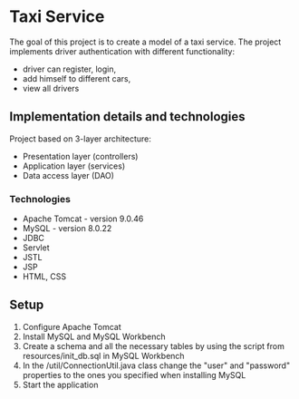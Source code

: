 # Taxi Service
 The goal of this project is to create a model of a taxi service. The project implements driver authentication with different functionality:
 - driver can register, login, 
 - add himself to different cars, 
 - view all drivers

## Implementation details and technologies
Project based on 3-layer architecture:
- Presentation layer (controllers)
- Application layer (services)
- Data access layer (DAO)

### Technologies
* Apache Tomcat - version 9.0.46
* MySQL - version 8.0.22
* JDBC
* Servlet
* JSTL
* JSP
* HTML, CSS

## Setup
1. Configure Apache Tomcat 
2. Install MySQL and MySQL Workbench
3. Create a schema and all the necessary tables by using the script from resources/init_db.sql in MySQL Workbench
4. In the /util/ConnectionUtil.java class change the "user" and "password" properties to the ones you specified when installing MySQL
5. Start the application
